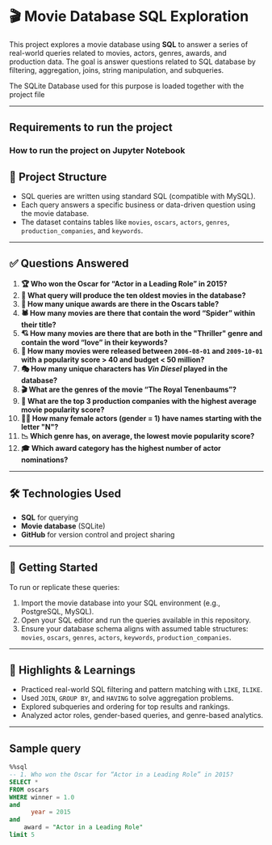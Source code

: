 # 🎬 Movie Database SQL Exploration

This project explores a movie database using **SQL** to answer a series of real-world queries related to movies, actors, genres, awards, and production data. The goal is answer questions related to SQL database by filtering, aggregation, joins, string manipulation, and subqueries.

The SQLite Database used for this purpose is loaded together with the project file

---

## Requirements to run the project
### How to run the project on Jupyter Notebook

## 📂 Project Structure

- SQL queries are written using standard SQL (compatible with MySQL).
- Each query answers a specific business or data-driven question using the movie database.
- The dataset contains tables like `movies`, `oscars`, `actors`, `genres`, `production_companies`, and `keywords`.

---

## ✅ Questions Answered

1. **🏆 Who won the Oscar for “Actor in a Leading Role” in 2015?**
2. **🎥 What query will produce the ten oldest movies in the database?**
3. **🏅 How many unique awards are there in the Oscars table?**
4. **🕷️ How many movies are there that contain the word “Spider” within their title?**
5. **💘 How many movies are there that are both in the "Thriller" genre and contain the word “love” in their keywords?**
6. **📅 How many movies were released between `2006-08-01` and `2009-10-01` with a popularity score > 40 and budget < 50 million?**
7. **🎭 How many unique characters has *Vin Diesel* played in the database?**
8. **🎬 What are the genres of the movie “The Royal Tenenbaums”?**
9. **🏢 What are the top 3 production companies with the highest average movie popularity score?**
10. **👩‍🎤 How many female actors (gender = 1) have names starting with the letter "N"?**
11. **📉 Which genre has, on average, the lowest movie popularity score?**
12. **🎓 Which award category has the highest number of actor nominations?**

---

## 🛠 Technologies Used

- **SQL** for querying
- **Movie database** (SQLite)
- **GitHub** for version control and project sharing

---

## 🚀 Getting Started

To run or replicate these queries:

1. Import the movie database into your SQL environment (e.g., PostgreSQL, MySQL).
2. Open your SQL editor and run the queries available in this repository.
3. Ensure your database schema aligns with assumed table structures: `movies`, `oscars`, `genres`, `actors`, `keywords`, `production_companies`.

---

## 📌 Highlights & Learnings

- Practiced real-world SQL filtering and pattern matching with `LIKE`, `ILIKE`.
- Used `JOIN`, `GROUP BY`, and `HAVING` to solve aggregation problems.
- Explored subqueries and ordering for top results and rankings.
- Analyzed actor roles, gender-based queries, and genre-based analytics.


---
## Sample query
``` sql
%%sql
-- 1. Who won the Oscar for “Actor in a Leading Role” in 2015?
SELECT * 
FROM oscars
WHERE winner = 1.0
and
      year = 2015   
and 
    award = "Actor in a Leading Role"
limit 5

